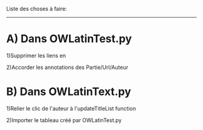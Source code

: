 Liste des choses à faire:
*********************

A) Dans OWLatinTest.py 
=================
1)Supprimer les liens en <a name="">

2)Accorder les annotations des Partie/Url/Auteur

B) Dans OWLatinText.py 
================
1)Relier le clic de l'auteur à l'updateTitleList function

2)Importer le tableau créé par OWLatinTest.py

